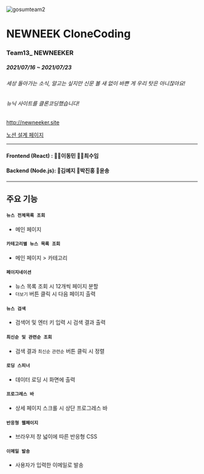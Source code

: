![gosumteam2](https://user-images.githubusercontent.com/85476908/126646686-42f09065-3d01-4c58-86f7-d9f9165c8714.png)

NEWNEEK CloneCoding
=============
### Team13_ NEWNEEKER
##### 2021/07/16 ~ 2021/07/23
###### 세상 돌아가는 소식, 알고는 싶지만 신문 볼 새 없이 바쁜 게 우리 탓은 아니잖아요! 
###### 뉴닉 사이트를 클론코딩했습니다!

<http://newneeker.site><br>

[노션 설계 페이지](https://yzkim9501.notion.site/yzkim9501/13-474b8f8ce3d94013b8eed13eb788458d)

---------------
#### Frontend (React) : 👩‍🦱이동민 🤹‍♂️최수임  
#### Backend (Node.js): 👧김예지 🧑박진홍 👩윤송
---------------

## 주요 기능
#### `뉴스 전체목록 조회`
 - 메인 페이지
#### `카테고리별 뉴스 목록 조회`
 - 메인 페이지 > 카테고리
#### `페이지네이션`
 - 뉴스 목록 조회 시 12개씩 페이지 분할
 - `더보기` 버튼 클릭 시 다음 페이지 출력
#### `뉴스 검색`
 - 검색어 및 엔터 키 입력 시 검색 결과 출력
#### `최신순 및 관련순 조회`
 - 검색 결과 `최신순` `관련순` 버튼 클릭 시 정렬
#### `로딩 스피너`
 - 데이터 로딩 시 화면에 출력
#### `프로그레스 바`
 - 상세 페이지 스크롤 시 상단 프로그레스 바
#### `반응형 웹페이지`
 - 브라우저 창 넓이에 따른 반응형 CSS
#### `이메일 발송`
 - 사용자가 입력한 이메일로 발송
